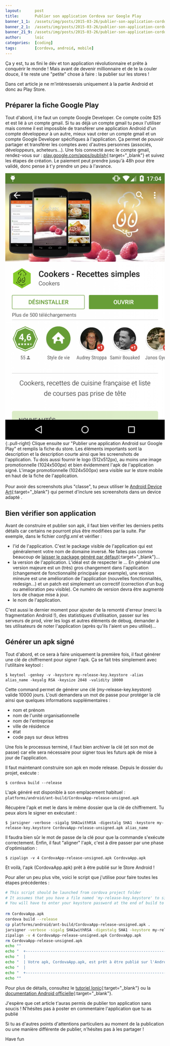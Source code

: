 ```yaml
---
layout:      post
title:       Publier son application Cordova sur Google Play
banner_1_1:  /assets/img/posts/2015-03-26/publier-son-application-cordova-sur-google-play_1_1.jpg
banner_2_1:  /assets/img/posts/2015-03-26/publier-son-application-cordova-sur-google-play_2_1.jpg
banner_21_9: /assets/img/posts/2015-03-26/publier-son-application-cordova-sur-google-play_21_9.jpg
author:      loic
categories:  [coding]
tags:        [cordova, android, mobile]
---
```


Ça y est, tu as fini le dév et ton application révolutionnaire et prête à conquérir le monde ! Mais avant de devenir millionnaire et de te la couler douce,
il te reste une "petite" chose à faire : la publier sur les stores !

Dans cet article je ne m'intéresserais uniquement à la partie Android et donc au Play Store.

## Préparer la fiche Google Play

Tout d'abord, il te faut un compte Google Developer. Ce compte coûte $25 et est lié à un compte gmail.
Si tu as déjà un compte gmail tu peux l'utiliser mais comme il est impossible de transférer une application Android d'un compte développeur à un autre,
mieux vaut créer un compte gmail et un compte Google Developer spécifiques à l'application.
Ça permet de pouvoir partager et transférer les comptes avec d'autres personnes (associés, développeurs, acheteurs...).
Une fois connecté avec le compte gmail, rendez-vous sur : [play.google.com/apps/publish](https://play.google.com/apps/publish){:target="_blank"}
et suivez les étapes de création. Le paiement peut prendre jusqu'à 48h pour être validé, donc pense à t'y prendre un peu à l'avance.

![Play store screen](/assets/img/posts/2015-03-26/play-store-screen.png){:.pull-right}
Clique ensuite sur "Publier une application Android sur Google Play" et remplis la fiche du store. Les éléments importants sont la description et
la description courte ainsi que les screenshots de l'application. Tu dois aussi fournir le logo (512x512px), au moins une image promotionnelle (1024x500px) et
bien évidemment l'apk de l'application signé. L'image promotionnelle (1024x500px) sera visible sur le store mobile en haut de la fiche de l'application.<br>
<br>
Pour avoir des screenshots plus "classe", tu peux utiliser le
[Android Device Art](https://developer.android.com/distribute/marketing-tools/device-art-generator){:target="_blank"} qui permet d'inclure ses screenshots dans
un device adapté <i class="emoji smile"></i>.

## Bien vérifier son application

Avant de construire et publier son apk, il faut bien vérifier les derniers petits détails car certains ne pourront plus être modifiées par la suite.
Par exemple, dans le fichier *config.xml* et vérifier :

- l'id de l'application. C'est le package visible de l'application qui est généralement votre nom de domaine inversé.
Ne faites pas comme beaucoup de [laisser le package généré par défaut](https://play.google.com/store/search?q=com.ionicframework){:target="_blank"}...
- la version de l'application. L'idéal est de respecter le <major>.<minor>.<patch>. En général une version majeure est un (très) gros changement dans l'application
(changement de fonctionnalité principale par exemple), une version mineure est une amélioration de l'application (nouvelles fonctionnalités, redesign...) et
un patch est simplement un correctif (correction d'un bug ou amélioration peu visible). Ce numéro de version devra être augmenté lors de chaque mise à jour.
- le nom de l'application.

C'est aussi le dernier moment pour ajouter de la remonté d'erreur (merci la fragmentation Android !), des statistiques d'utilisation, passer sur les serveurs de prod,
virer les logs et autres éléments de débug, demander à tes utilisateurs de noter l'application (après qu'ils l'aient un peu utilisé)...

## Générer un apk signé

Tout d'abord, et ce sera à faire uniquement la première fois, il faut générer une clé de chiffrement pour signer l'apk. Ça se fait très simplement avec l'utilitaire keytool :

```console
$ keytool -genkey -v -keystore my-release-key.keystore -alias alias_name -keyalg RSA -keysize 2048 -validity 10000
```

Cette command permet de générer une clé (my-release-key.keystore) valide 10000 jours. L'outi demandera un mot de passe pour protéger la clé ainsi que quelques informations supplémentaires :

- nom et prénom
- nom de l'unité organisationnelle
- nom de l'entreprise
- ville de résidence
- état
- code pays sur deux lettres

Une fois le processus terminé, il faut bien archiver la clé (et son mot de passe) car elle sera nécessaire pour signer tous les futurs apk de mise à jour de l'application.

Il faut maintenant construire son apk en mode release. Depuis le dossier du projet, exécute :

```console
$ cordova build --release
```

L'apk généré est disponible à son emplacement habituel : `platforms/android/ant-build/CordovaApp-release-unsigned.apk`

Récupère l'apk et met le dans le même dossier que la clé de chiffrement. Tu peux alors le signer en exécutant :

```console
$ jarsigner -verbose -sigalg SHA1withRSA -digestalg SHA1 -keystore my-release-key.keystore CordovaApp-release-unsigned.apk alias_name
```

Il faudra bien sûr le mot de passe de la clé pour que la commande s'exécute correctement. Enfin, il faut "aligner" l'apk, c'est à dire passer
par une phase d'optimisation :

```console
$ zipalign -v 4 CordovaApp-release-unsigned.apk CordovaApp.apk
```

Et voilà, l'apk (CordovaApp.apk) prêt à être publié sur le Store Android ! <i class="emoji smile"></i>

Pour aller un peu plus vite, voici le script que j'utilise pour faire toutes les étapes précédentes :

```bash
# This script should be launched from cordova project folder
# It assumes that you have a file named 'my-release-key.keystore' to sign your apk
# You will have to enter your keystore password at the end of build to sign your apk
 
rm CordovaApp.apk
cordova build --release
cp platforms/android/ant-build/CordovaApp-release-unsigned.apk .
jarsigner -verbose -sigalg SHA1withRSA -digestalg SHA1 -keystore my-release-key.keystore CordovaApp-release-unsigned.apk alias_name
zipalign -v 4 CordovaApp-release-unsigned.apk CordovaApp.apk
rm CordovaApp-release-unsigned.apk
echo ""
echo "  +-------------------------------------------------------------------------+"
echo "  |                                                                         |"
echo "  | Votre apk, CordovaApp.apk, est prêt à être publié sur l'Android Store ! |"
echo "  |                                                                         |"
echo "  +-------------------------------------------------------------------------+"
echo ""
```

Pour plus de détails, consultez le [tutoriel Ionic](https://ionicframework.com/docs/publishing/app-store){:target="_blank"} ou
la [documentation Android officielle](https://developer.android.com/studio/publish/app-signing){:target="_blank"}.

J'espère que cet article t'auras permis de publier ton application sans soucis !
N'hésites pas à poster en commentaire l'application que tu as publié <i class="emoji smile"></i>

Si tu as d'autres points d'attentions particuliers au moment de la publication ou une manière différente de publier, n'hésites pas à les partager !

Have fun <i class="emoji wink"></i>
